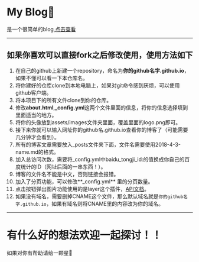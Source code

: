 # My Blog:sparkling_heart:

是一个很简单的blog,[点击查看](www.ruanwenjun.top)

---
## 如果你喜欢可以直接fork之后修改使用，使用方法如下
1. 在自己的github上新建一个repository，命名为**你的github名字.github.io**，如果不懂可以看一下本仓库名。
2. 将你建好的仓库clone到本地电脑上，如果对git命令感到厌烦，可以使用github客户端。
3. 将本项目下的所有文件clone到你的仓库。
4. 修改**about.html**,**_config.yml**这两个文件里面的信息，将你的信息选择填到里面适当的地方。
5. 将你的头像放到assets/images文件夹里面，覆盖里面的logo.png即可。
6. 接下来你就可以输入网址你的github名.github.io查看你的博客了（可能需要几分钟才会看到）。
7. 所有的博客文章需要放入_posts文件夹下面，文件名需要使用2018-4-3-name.md的格式。
8. 加入总访问次数，需要将_config.yml中baidu_tongji_id:的值换成你自己的百度统计的ID（网址后面的一串东西！）。
9. 博客的文件名不能是中文，否则链接会报错。
10. 加入了分页功能，可以修改**_config.yml** 里的分页数量。
11. 点击按钮弹出图片功能使用的是layer这个插件，[API文档](http://www.layui.com/doc/modules/layer.html#content)。
12. 如果没有域名，需要删掉CNAME这个文件，那么默认域名就是`你的github名字.github.io`，如果有域名则将CNAME里的内容改为你的域名。



---
# 有什么好的想法欢迎一起探讨！！

如果对你有帮助请给一颗星:sparkling_heart:
